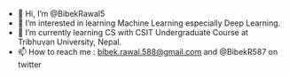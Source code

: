 - 👋 Hi, I’m @BibekRawal5
- 👀 I’m interested in learning Machine Learning especially Deep Learning.
- 🌱 I’m currently learning CS with CSIT Undergraduate Course at Tribhuvan University, Nepal.
- 📫 How to reach me : bibek.rawal.588@gmail.com and @BibekR587 on twitter

<!---
BibekRawal5/BibekRawal5 is a ✨ special ✨ repository because its `README.md` (this file) appears on your GitHub profile.
You can click the Preview link to take a look at your changes.
--->
